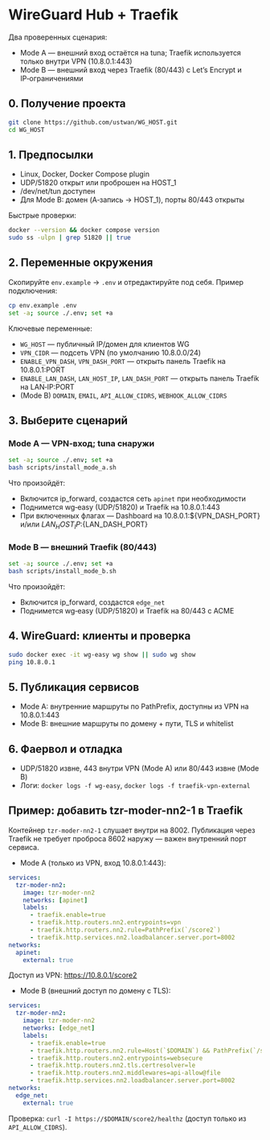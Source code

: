 # WireGuard Hub + Traefik

Два проверенных сценария:
- Mode A — внешний вход остаётся на tuna; Traefik используется только внутри VPN (10.8.0.1:443)
- Mode B — внешний вход через Traefik (80/443) с Let’s Encrypt и IP‑ограничениями

## 0. Получение проекта
```bash
git clone https://github.com/ustwan/WG_HOST.git
cd WG_HOST
```

## 1. Предпосылки
- Linux, Docker, Docker Compose plugin
- UDP/51820 открыт или проброшен на HOST_1
- /dev/net/tun доступен
- Для Mode B: домен (A‑запись → HOST_1), порты 80/443 открыты

Быстрые проверки:
```bash
docker --version && docker compose version
sudo ss -ulpn | grep 51820 || true
```

## 2. Переменные окружения
Скопируйте `env.example` → `.env` и отредактируйте под себя. Пример подключения:
```bash
cp env.example .env
set -a; source ./.env; set +a
```
Ключевые переменные:
- `WG_HOST` — публичный IP/домен для клиентов WG
- `VPN_CIDR` — подсеть VPN (по умолчанию 10.8.0.0/24)
- `ENABLE_VPN_DASH`, `VPN_DASH_PORT` — открыть панель Traefik на 10.8.0.1:PORT
- `ENABLE_LAN_DASH`, `LAN_HOST_IP`, `LAN_DASH_PORT` — открыть панель Traefik на LAN‑IP:PORT
- (Mode B) `DOMAIN`, `EMAIL`, `API_ALLOW_CIDRS`, `WEBHOOK_ALLOW_CIDRS`

## 3. Выберите сценарий
### Mode A — VPN‑вход; tuna снаружи
```bash
set -a; source ./.env; set +a
bash scripts/install_mode_a.sh
```
Что произойдёт:
- Включится ip_forward, создастся сеть `apinet` при необходимости
- Поднимется wg‑easy (UDP/51820) и Traefik на 10.8.0.1:443
- При включенных флагах — Dashboard на 10.8.0.1:${VPN_DASH_PORT} и/или ${LAN_HOST_IP}:${LAN_DASH_PORT}

### Mode B — внешний Traefik (80/443)
```bash
set -a; source ./.env; set +a
bash scripts/install_mode_b.sh
```
Что произойдёт:
- Включится ip_forward, создастся `edge_net`
- Поднимется wg‑easy (UDP/51820) и Traefik на 80/443 с ACME

## 4. WireGuard: клиенты и проверка
```bash
sudo docker exec -it wg-easy wg show || sudo wg show
ping 10.8.0.1
```

## 5. Публикация сервисов
- Mode A: внутренние маршруты по PathPrefix, доступны из VPN на 10.8.0.1:443
- Mode B: внешние маршруты по домену + пути, TLS и whitelist

## 6. Фаервол и отладка
- UDP/51820 извне, 443 внутри VPN (Mode A) или 80/443 извне (Mode B)
- Логи: `docker logs -f wg-easy`, `docker logs -f traefik-vpn-external`

## Пример: добавить tzr-moder-nn2-1 в Traefik

Контейнер `tzr-moder-nn2-1` слушает внутри на 8002. Публикация через Traefik не требует проброса 8602 наружу — важен внутренний порт сервиса.

- Mode A (только из VPN, вход 10.8.0.1:443):
```yaml
services:
  tzr-moder-nn2:
    image: tzr-moder-nn2
    networks: [apinet]
    labels:
      - traefik.enable=true
      - traefik.http.routers.nn2.entrypoints=vpn
      - traefik.http.routers.nn2.rule=PathPrefix(`/score2`)
      - traefik.http.services.nn2.loadbalancer.server.port=8002
networks:
  apinet:
    external: true
```
Доступ из VPN: https://10.8.0.1/score2

- Mode B (внешний доступ по домену с TLS):
```yaml
services:
  tzr-moder-nn2:
    image: tzr-moder-nn2
    networks: [edge_net]
    labels:
      - traefik.enable=true
      - traefik.http.routers.nn2.rule=Host(`$DOMAIN`) && PathPrefix(`/score2`)
      - traefik.http.routers.nn2.entrypoints=websecure
      - traefik.http.routers.nn2.tls.certresolver=le
      - traefik.http.routers.nn2.middlewares=api-allow@file
      - traefik.http.services.nn2.loadbalancer.server.port=8002
networks:
  edge_net:
    external: true
```
Проверка: `curl -I https://$DOMAIN/score2/healthz` (доступ только из `API_ALLOW_CIDRS`).
